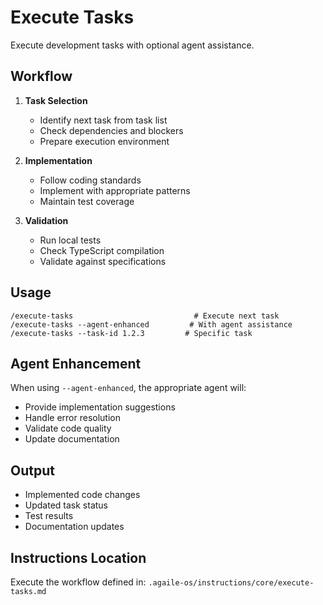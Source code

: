# Execute Tasks

Execute development tasks with optional agent assistance.

## Workflow

1. **Task Selection**
   - Identify next task from task list
   - Check dependencies and blockers
   - Prepare execution environment

2. **Implementation**
   - Follow coding standards
   - Implement with appropriate patterns
   - Maintain test coverage

3. **Validation**
   - Run local tests
   - Check TypeScript compilation
   - Validate against specifications

## Usage

```
/execute-tasks                           # Execute next task
/execute-tasks --agent-enhanced         # With agent assistance
/execute-tasks --task-id 1.2.3         # Specific task
```

## Agent Enhancement

When using `--agent-enhanced`, the appropriate agent will:
- Provide implementation suggestions
- Handle error resolution
- Validate code quality
- Update documentation

## Output

- Implemented code changes
- Updated task status
- Test results
- Documentation updates

## Instructions Location

Execute the workflow defined in:
`.agaile-os/instructions/core/execute-tasks.md`
